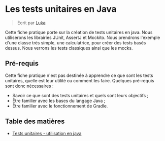 # Les tests unitaires en Java

> Écrit par [Luka](https://github.com/LukaMrt)

Cette fiche pratique porte sur la création de tests unitaires en java. Nous utiliserons les librairies JUnit, AssertJ et Mockito. Nous prendrons l'exemple d'une classe très simple, une calculatrice, pour créer des tests basés dessus. Nous verrons les tests classiques ainsi que les mocks.

## Pré-requis

Cette fiche pratique n'est pas destinée à apprendre ce que sont les tests unitaires, quelle est leur utilité ou comment les faire. Quelques pré-requis sont donc nécessaires :

 - Savoir ce que sont des tests unitaires et quels sont leurs objectifs ;
 - Être familier avec les bases du langage Java ;
 - Être familier avec le fonctionnement de Gradle.

## Table des matières

- [Tests unitaires - utilisation en java](fr/TESTS_UNITAIRES_JAVA.md)
